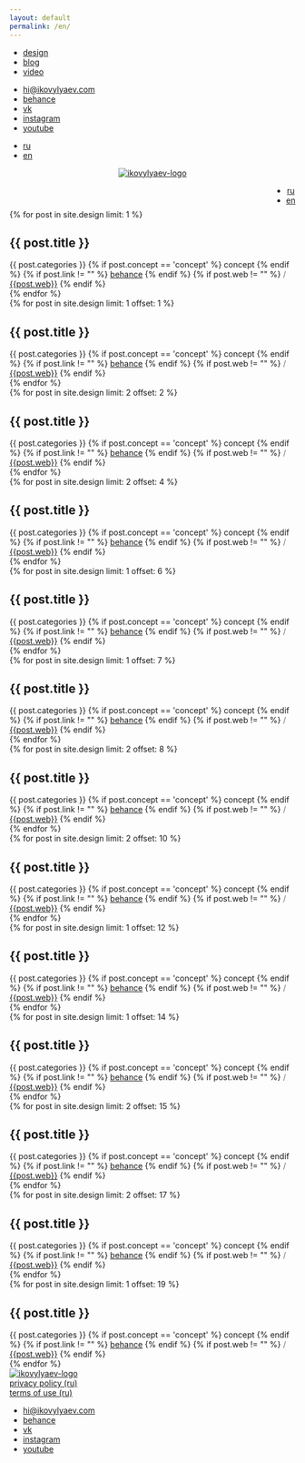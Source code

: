 ```yaml
---
layout: default
permalink: /en/
---
```

<div class="container-fluid">
    <nav class="py-2">
        <div class="d-flex flex-wrap">
            <ul class="nav me-auto">
                <li class="nav-item">
                    <a class="nav-link active" href="https://ikovylyaev.com" style="padding-left: 0px!important">design</a>
                </li>
                <li class="nav-item">
                    <a class="nav-link disabled" href="https://blog.ikovylyaev.com">blog</a>
                </li>
                <li class="nav-item">
                    <a class="nav-link" href="https://video.ikovylyaev.com">video</a>
                </li>
            </ul>
            <ul class="nav nav-2">
                <li class="nav-item">
                    <a class="nav-link" href="mailto:hi@ikovylyaev.com">hi@ikovylyaev.com</a>
                </li>
                <li class="nav-item">
                    <a class="nav-link" href="https://behance.net/ikovylyaev">behance</a>
                </li>
                <li class="nav-item">
                    <a class="nav-link" href="https://vk.com/ikovylyaev">vk</a>
                </li>
                <li class="nav-item">
                    <a class="nav-link" href="https://instagram.com/ikovylyaev">instagram</a>
                </li>
                <li class="nav-item">
                    <a class="nav-link" href="https://www.youtube.com/channel/UCf9GOVc0qKKPB-Ee3LfH_uw" style='padding-right: 0;'>youtube</a>
                </li>
            </ul>
            <ul class="nav nav-lang-1">
                <li class="nav-item">
                    <a class="nav-link" href="{{site.url}}">ru</a>
                </li>
                <li class="nav-item">
                    <a class="nav-link active" aria-current="page" href="{{site.url}}/en">en</a>
                </li>
            </ul>
        </div>
    </nav>
    <header class="py-3 mb-4">
        <div class="row">
            <a href="{{site.url}}" class="col-md-6 col-12">
                <img src="{{site.url}}/img/logo.svg" class="logotype" alt="ikovylyaev-logo">
            </a>
            <div class="col-md-6 col-12 text-right" style="position: relative">
                <ul class="nav nav-lang-2" style='position: absolute; right: 0;'>
                    <li class="nav-item">
                        <a class="nav-link" href="{{site.url}}">ru</a>
                    </li>
                    <li class="nav-item">
                        <a class="nav-link active" aria-current="page" href="{{site.url}}/en">en</a>
                    </li>
                </ul>
            </div>
        </div>
    </header>
        <div class="row">
            {% for post in site.design limit: 1 %}
            <div class='col'>
                <div class='header'>
                    <div class='bg' style='background: url({{site.url}}/img/bg/{{post.img}}.webp); background-size: cover; background-position: center;'></div>
                    <div class='text'>
                        <h2 class="h3">{{ post.title }}</h2>
                        <span>{{ post.categories }}</span>
                        {% if post.concept == 'concept' %}
                            <span>concept</span>
                        {% endif %}
                        {% if post.link != "" %}
                            <a href='{{post.link}}' target="_blank">behance</a>
                        {% endif %}
                        {% if post.web != "" %}
                            <p style='opacity: .6; display: inline;'>/</p>   <a href="https://{{post.web}}" target="_blank">{{post.web}}</a>
                        {% endif %}
                    </div>
                </div>
            </div>
            {% endfor %}
        </div>
        <div class='row'>
            {% for post in site.design limit: 1 offset: 1 %}
            <div class="col-md-6 col-12">
                <div class='header'>
                    <div class='bg' style='background: url({{site.url}}/img/bg/{{post.img}}.webp); background-size: cover; background-position: center;'></div>
                    <div class='text'>
                        <h2 class="h3">{{ post.title }}</h2>
                        <span>{{ post.categories }}</span>
                        {% if post.concept == 'concept' %}
                            <span>concept</span>
                        {% endif %}
                        {% if post.link != "" %}
                            <a href='{{post.link}}' target="_blank">behance</a>
                        {% endif %}
                        {% if post.web != "" %}
                            <p style='opacity: .6; display: inline;'>/</p>   <a href="https://{{post.web}}" target="_blank">{{post.web}}</a>
                        {% endif %}
                    </div>
                </div>
            </div>
            {% endfor %}
            <div class='col-md-6 col-12'>
                {% for post in site.design limit: 2 offset: 2 %}
                    <div class='header-half'>
                        <div class='bg' style='background: url({{site.url}}/img/bg/{{post.img}}.webp); background-size: cover; background-position: center;'></div>
                        <div class='text'>
                            <h2 class="h3">{{ post.title }}</h2>
                            <span>{{ post.categories }}</span>
                            {% if post.concept == 'concept' %}
                                <span>concept</span>
                            {% endif %}
                            {% if post.link != "" %}
                                <a href='{{post.link}}' target="_blank">behance</a>
                            {% endif %}
                            {% if post.web != "" %}
                                <p style='opacity: .6; display: inline;'>/</p>   <a href="https://{{post.web}}" target="_blank">{{post.web}}</a>
                            {% endif %}
                        </div>
                    </div>
                {% endfor %}
            </div>
        </div>
        <div class='row'>
            <div class='col-md-6 col-12'>
                {% for post in site.design limit: 2 offset: 4 %}
                    <div class='header-half'>
                        <div class='bg' style='background: url({{site.url}}/img/bg/{{post.img}}.webp); background-size: cover; background-position: center;'></div>
                        <div class='text'>
                            <h2 class="h3">{{ post.title }}</h2>
                            <span>{{ post.categories }}</span>
                            {% if post.concept == 'concept' %}
                                <span>concept</span>
                            {% endif %}
                            {% if post.link != "" %}
                                <a href='{{post.link}}' target="_blank">behance</a>
                            {% endif %}
                            {% if post.web != "" %}
                                <p style='opacity: .6; display: inline;'>/</p>   <a href="https://{{post.web}}" target="_blank">{{post.web}}</a>
                            {% endif %}
                        </div>
                    </div>
                {% endfor %}
            </div>
            {% for post in site.design limit: 1 offset: 6 %}
            <div class="col-md-6 col-12">
                <div class='header'>
                    <div class='bg' style='background: url({{site.url}}/img/bg/{{post.img}}.webp); background-size: cover; background-position: center;'></div>
                    <div class='text'>
                        <h2 class="h3">{{ post.title }}</h2>
                        <span>{{ post.categories }}</span>
                        {% if post.concept == 'concept' %}
                            <span>concept</span>
                        {% endif %}
                        {% if post.link != "" %}
                            <a href='{{post.link}}' target="_blank">behance</a>
                        {% endif %}
                        {% if post.web != "" %}
                            <p style='opacity: .6; display: inline;'>/</p>   <a href="https://{{post.web}}" target="_blank">{{post.web}}</a>
                        {% endif %}
                    </div>
                </div>
            </div>
            {% endfor %}
        </div>
        <div class='row'>
            {% for post in site.design limit: 1 offset: 7 %}
            <div class="col-md-6 col-12">
                <div class='header'>
                    <div class='bg' style='background: url({{site.url}}/img/bg/{{post.img}}.webp); background-size: cover; background-position: center;'></div>
                    <div class='text'>
                        <h2 class="h3">{{ post.title }}</h2>
                        <span>{{ post.categories }}</span>
                        {% if post.concept == 'concept' %}
                            <span>concept</span>
                        {% endif %}
                        {% if post.link != "" %}
                            <a href='{{post.link}}' target="_blank">behance</a>
                        {% endif %}
                        {% if post.web != "" %}
                            <p style='opacity: .6; display: inline;'>/</p>   <a href="https://{{post.web}}" target="_blank">{{post.web}}</a>
                        {% endif %}
                    </div>
                </div>
            </div>
            {% endfor %}
            <div class='col-md-6 col-12'>
                {% for post in site.design limit: 2 offset: 8 %}
                    <div class='header-half'>
                        <div class='bg' style='background: url({{site.url}}/img/bg/{{post.img}}.webp); background-size: cover; background-position: center;'></div>
                        <div class='text'>
                            <h2 class="h3">{{ post.title }}</h2>
                            <span>{{ post.categories }}</span>
                            {% if post.concept == 'concept' %}
                                <span>concept</span>
                            {% endif %}
                            {% if post.link != "" %}
                                <a href='{{post.link}}' target="_blank">behance</a>
                            {% endif %}
                            {% if post.web != "" %}
                                <p style='opacity: .6; display: inline;'>/</p>   <a href="https://{{post.web}}" target="_blank">{{post.web}}</a>
                            {% endif %}
                        </div>
                    </div>
                {% endfor %}
            </div>
        </div>
        <div class='row'>
            <div class='col-md-6 col-12'>
                {% for post in site.design limit: 2 offset: 10 %}
                    <div class='header-half'>
                        <div class='bg' style='background: url({{site.url}}/img/bg/{{post.img}}.webp); background-size: cover; background-position: center;'></div>
                        <div class='text'>
                            <h2 class="h3">{{ post.title }}</h2>
                            <span>{{ post.categories }}</span>
                            {% if post.concept == 'concept' %}
                                <span>concept</span>
                            {% endif %}
                            {% if post.link != "" %}
                                <a href='{{post.link}}' target="_blank">behance</a>
                            {% endif %}
                            {% if post.web != "" %}
                                <p style='opacity: .6; display: inline;'>/</p>   <a href="https://{{post.web}}" target="_blank">{{post.web}}</a>
                            {% endif %}
                        </div>
                    </div>
                {% endfor %}
            </div>
            {% for post in site.design limit: 1 offset: 12 %}
            <div class="col-md-6 col-12">
                <div class='header'>
                    <div class='bg' style='background: url({{site.url}}/img/bg/{{post.img}}.webp); background-size: cover; background-position: center;'></div>
                    <div class='text'>
                        <h2 class="h3">{{ post.title }}</h2>
                        <span>{{ post.categories }}</span>
                        {% if post.concept == 'concept' %}
                            <span>concept</span>
                        {% endif %}
                        {% if post.link != "" %}
                            <a href='{{post.link}}' target="_blank">behance</a>
                        {% endif %}
                        {% if post.web != "" %}
                            <p style='opacity: .6; display: inline;'>/</p>   <a href="https://{{post.web}}" target="_blank">{{post.web}}</a>
                        {% endif %}
                    </div>
                </div>
            </div>
            {% endfor %}
        </div>
        <div class='row'>
            {% for post in site.design limit: 1 offset: 14 %}
            <div class="col-md-6 col-12">
                <div class='header'>
                    <div class='bg' style='background: url({{site.url}}/img/bg/{{post.img}}.webp); background-size: cover; background-position: center;'></div>
                    <div class='text'>
                        <h2 class="h3">{{ post.title }}</h2>
                        <span>{{ post.categories }}</span>
                        {% if post.concept == 'concept' %}
                            <span>concept</span>
                        {% endif %}
                        {% if post.link != "" %}
                            <a href='{{post.link}}' target="_blank">behance</a>
                        {% endif %}
                        {% if post.web != "" %}
                            <p style='opacity: .6; display: inline;'>/</p>   <a href="https://{{post.web}}" target="_blank">{{post.web}}</a>
                        {% endif %}
                    </div>
                </div>
            </div>
            {% endfor %}
            <div class='col-md-6 col-12'>
                {% for post in site.design limit: 2 offset: 15 %}
                    <div class='header-half'>
                        <div class='bg' style='background: url({{site.url}}/img/bg/{{post.img}}.webp); background-size: cover; background-position: center;'></div>
                        <div class='text'>
                            <h2 class="h3">{{ post.title }}</h2>
                            <span>{{ post.categories }}</span>
                            {% if post.concept == 'concept' %}
                                <span>concept</span>
                            {% endif %}
                            {% if post.link != "" %}
                                <a href='{{post.link}}' target="_blank">behance</a>
                            {% endif %}
                            {% if post.web != "" %}
                                <p style='opacity: .6; display: inline;'>/</p>   <a href="https://{{post.web}}" target="_blank">{{post.web}}</a>
                            {% endif %}
                        </div>
                    </div>
                {% endfor %}
            </div>
        </div>
        <div class='row'>
            <div class='col-md-6 col-12'>
                {% for post in site.design limit: 2 offset: 17 %}
                    <div class='header-half'>
                        <div class='bg' style='background: url({{site.url}}/img/bg/{{post.img}}.webp); background-size: cover; background-position: center;'></div>
                        <div class='text'>
                            <h2 class="h3">{{ post.title }}</h2>
                            <span>{{ post.categories }}</span>
                            {% if post.concept == 'concept' %}
                                <span>concept</span>
                            {% endif %}
                            {% if post.link != "" %}
                                <a href='{{post.link}}' target="_blank">behance</a>
                            {% endif %}
                            {% if post.web != "" %}
                                <p style='opacity: .6; display: inline;'>/</p>   <a href="https://{{post.web}}" target="_blank">{{post.web}}</a>
                            {% endif %}
                        </div>
                    </div>
                {% endfor %}
            </div>
            {% for post in site.design limit: 1 offset: 19 %}
            <div class="col-md-6 col-12">
                <div class='header'>
                    <div class='bg' style='background: url({{site.url}}/img/bg/{{post.img}}.webp); background-size: cover; background-position: center;'></div>
                    <div class='text'>
                        <h2 class="h3">{{ post.title }}</h2>
                        <span>{{ post.categories }}</span>
                        {% if post.concept == 'concept' %}
                            <span>concept</span>
                        {% endif %}
                        {% if post.link != "" %}
                            <a href='{{post.link}}' target="_blank">behance</a>
                        {% endif %}
                        {% if post.web != "" %}
                            <p style='opacity: .6; display: inline;'>/</p>   <a href="https://{{post.web}}" target="_blank">{{post.web}}</a>
                        {% endif %}
                    </div>
                </div>
            </div>
            {% endfor %}
        </div>
            <footer class="d-flex flex-wrap justify-content-between align-items-center py-3 my-4 border-top">
                <div class="col-md-4">
                    <a href="{{site.url}}">
                        <img src="{{site.url}}/img/logo.svg" class="logotype-footer" alt="ikovylyaev-logo">
                    </a><br>
                    <a href="{{ site.url }}/privacy/" class='link' style="margin-right: 25px">privacy policy (ru)</a><br>
                    <a href="{{ site.url }}/terms/" class='link' style="margin-right: 25px">terms of use (ru)</a>
                </div>
                <ul class="nav col-md-4 justify-content-end list-unstyled d-flex nav-lang-2" style='margin-right: -1rem;'>
                    <li class="nav-item">
                        <a class="nav-link" href="mailto:hi@ikovylyaev.com">hi@ikovylyaev.com</a>
                    </li>
                    <li class="nav-item">
                        <a class="nav-link" href="https://behance.net/ikovylyaev">behance</a>
                    </li>
                    <li class="nav-item">
                        <a class="nav-link" href="https://vk.com/ikovylyaev">vk</a>
                    </li>
                    <li class="nav-item">
                        <a class="nav-link" href="https://instagram.com/ikovylyaev">instagram</a>
                    </li>
                    <li class="nav-item">
                        <a class="nav-link" href="https://www.youtube.com/channel/UCf9GOVc0qKKPB-Ee3LfH_uw" >youtube</a>
                    </li>
                </ul>
            </footer>
    
</div>